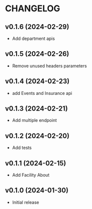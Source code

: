 # CHANGELOG

## v0.1.6 (2024-02-29)

- Add department apis

## v0.1.5 (2024-02-26)

- Remove unused headers parameters

## v0.1.4 (2024-02-23)

- add Events and Insurance api

## v0.1.3 (2024-02-21)

- Add multiple endpoint

## v0.1.2 (2024-02-20)

- Add tests

## v0.1.1 (2024-02-15)

- Add Facility About

## v0.1.0 (2024-01-30)

- Initial release
